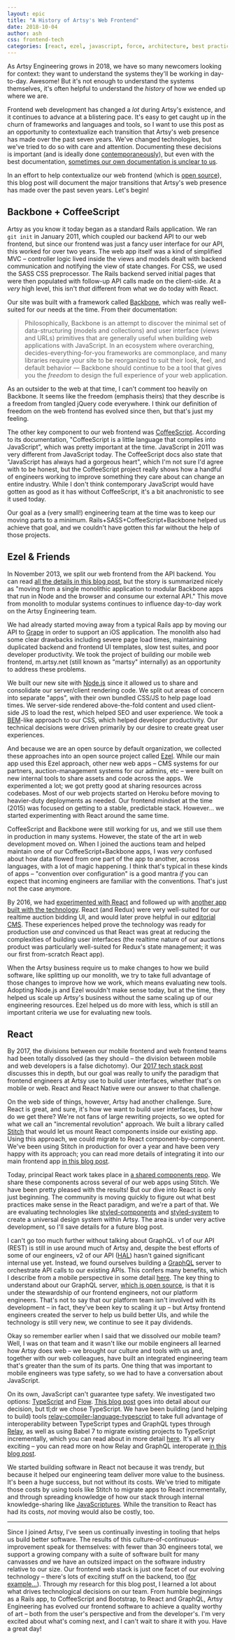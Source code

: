 ```yaml
---
layout: epic
title: "A History of Artsy's Web Frontend"
date: 2018-10-04
author: ash
css: frontend-tech
categories: [react, ezel, javascript, force, architecture, best practices]
---
```


As Artsy Engineering grows in 2018, we have so many newcomers looking for context: they want to understand the
systems they'll be working in day-to-day. Awesome! But it's not enough to understand the systems themselves, it's
often helpful to understand the _history_ of how we ended up where we are.

Frontend web development has changed a _lot_ during Artsy's existence, and it continues to advance at a blistering
pace. It's easy to get caught up in the churn of frameworks and languages and tools, so I want to use this post as
an opportunity to contextualize each transition that Artsy's web presence has made over the past seven years. We've
changed technologies, but we've tried to do so with care and attention. Documenting these decisions is important
(and is ideally done [contemporaneously][]), but even with the best documentation, [sometimes our own documentation
is unclear to us][github_convo].

In an effort to help contextualize our web frontend (which is [open source][force]), this blog post will document
the major transitions that Artsy's web presence has made over the past seven years. Let's begin!

<!-- more -->

## Backbone + CoffeeScript

Artsy as you know it today began as a standard Rails application. We ran `git init` in January 2011, which coupled
our backend API to our web frontend, but since our frontend was just a fancy user interface for our API, this
worked for over two years. The web app itself was a kind of simplified MVC – controller logic lived inside the
views and models dealt with backend communication and notifying the view of state changes. For CSS, we used the
SASS CSS preprocessor. The Rails backend served initial pages that were then populated with follow-up API calls
made on the client-side. At a _very_ high level, this isn't _that_ different from what we do today with React.

Our site was built with a framework called [Backbone][], which was really well-suited for our needs at the time.
From their documentation:

> Philosophically, Backbone is an attempt to discover the minimal set of data-structuring (models and collections)
> and user interface (views and URLs) primitives that are generally useful when building web applications with
> JavaScript. In an ecosystem where overarching, decides-everything-for-you frameworks are commonplace, and many
> libraries require your site to be reorganized to suit their look, feel, and default behavior — Backbone should
> continue to be a tool that gives you the _freedom_ to design the full experience of your web application.

As an outsider to the web at that time, I can't comment too heavily on Backbone. It seems like the freedom
(emphasis theirs) that they describe is a freedom from tangled jQuery code everywhere. I think our definition of
freedom on the web frontend has evolved since then, but that's just my feeling.

The other key component to our web frontend was [CoffeeScript][]. According to its documentation, "CoffeeScript is
a little language that compiles into JavaScript", which was pretty important at the time. JavaScript in 2011 was
very different from JavaScript today. The CoffeeScript docs also state that "JavaScript has always had a gorgeous
heart", which I'm not sure I'd agree with to be honest, but the CoffeeScript project really shows how a handful of
engineers working to improve something they care about can change an entire industry. While I don't think
contemporary JavaScript would have gotten as good as it has without CoffeeScript, it's a bit anachronistic to see
it used today.

Our goal as a (very small!) engineering team at the time was to keep our moving parts to a minimum.
Rails+SASS+CoffeeScript+Backbone helped us achieve that goal, and we couldn't have gotten this far without the help
of those projects.

## Ezel & Friends

In November 2013, we split our web frontend from the API backend. You can read
[all the details in this blog post](2013_review), but the story is summarized nicely as "moving from a single
monolithic application to modular Backbone apps that run in Node and the browser and consume our external API."
This move from monolith to modular systems continues to influence day-to-day work on the Artsy Engineering team.

We had already started moving away from a typical Rails app by moving our API to [Grape][] in order to support an
iOS application. The monolith also had some clear drawbacks including severe page load times, maintaining
duplicated backend and frontend UI templates, slow test suites, and poor developer productivity. We took the
project of building our mobile web frontend, m.artsy.net (still known as "martsy" internally) as an opportunity to
address these problems.

We built our new site with [Node.js][node] since it allowed us to share and consolidate our server/client rendering
code. We split out areas of concern into separate "apps", with their own bundled CSS/JS to help page load times. We
server-side rendered above-the-fold content and used client-side JS to load the rest, which helped SEO and user
experience. We took a [BEM][]-like approach to our CSS, which helped developer productivity. Our technical
decisions were driven primarily by our desire to create great user experiences.

And because we are an open source by default organization, we collected these approaches into an open source
project called [Ezel][]. While our main app used this Ezel approach, other new web apps – CMS systems for our
partners, auction-management systems for our admins, etc – were built on new internal tools to share assets and
code across the apps. We experimented a lot; we got pretty good at sharing resources across codebases. Most of our
web projects started on Heroku before moving to heavier-duty deployments as needed. Our frontend mindset at the
time (2015) was focused on getting to a stable, predictable stack. However... we started experimenting with React
around the same time.

CoffeeScript and Backbone were still working for us, and we still use them in production in many systems. However,
the state of the art in web development moved on. When I joined the auctions team and helped maintain one of our
CoffeeScript+Backbone apps, I was _very_ confused about how data flowed from one part of the app to another, across
languages, with a lot of magic happening. I think that's typical in these kinds of apps – "convention over
configuration" is a good mantra _if_ you can expect that incoming engineers are familiar with the conventions.
That's just not the case anymore.

By 2016, we had [experimented with React][helix] and followed up with [another app built with the
technology][auctions]. React (and Redux) were very well-suited for our realtime auction bidding UI, and would later
prove helpful in our [editorial CMS][positron]. These experiences helped prove the technology was ready for
production use _and_ convinced us that React was great at reducing the complexities of building user interfaces
(the realtime nature of our auctions product was particularly well-suited for Redux's state management; it was our
first from-scratch React app).

When the Artsy business require us to make changes to how we build software, like splitting up our monolith, we try
to take full advantage of those changes to improve how we work, which means evaluating new tools. Adopting Node.js
and Ezel wouldn't make sense today, but at the time, they helped us scale up Artsy's business without the same
scaling up of our engineering resources. Ezel helped us do more with less, which is still an important criteria we
use for evaluating new tools.

## React

By 2017, the divisions between our mobile frontend and web frontend teams had been totally dissolved (as they
should – the division between mobile and web developers is a false dichotomy). Our [2017 tech stack
post][2017_review] discusses this in depth, but our goal was really to unify the paradigm that frontend engineers
at Artsy use to build user interfaces, whether that's on mobile or web. React and React Native were our answer to
that challenge.

On the web side of things, however, Artsy had another challenge. Sure, React is great, and sure, it's how we want
to build user interfaces, but how do we get there? We're not fans of large rewriting projects, so we opted for what
we call an "incremental revolution" approach. We built a library called [Stitch][] that would let us mount React
components inside our existing app. Using this approach, we could migrate to React component-by-component. We've
been using Stitch in production for over a year and have been very happy with its approach; you can read more
details of integrating it into our main frontend app [in this blog post][force_modern].

Today, principal React work takes place in [a shared components repo][reaction]. We share these components across
several of our web apps using Stitch. We have been pretty pleased with the results! But our dive into React is only
just beginning. The community is moving quickly to figure out what best practices make sense in the React paradigm,
and we're a part of that. We are evaluating technologies like [styled-components][] and [styled-system][] to create
a universal design system within Artsy. The area is under very active development, so I'll save details for a
future blog post.

I can't go too much further without talking about GraphQL. v1 of our API (REST) is still in use around much of
Artsy and, despite the best efforts of some of our engineers, v2 of our API ([HAL][]) hasn't gained significant
internal use yet. Instead, we found ourselves building a [GraphQL][] server to orchestrate API calls to our
existing APIs. This confers many benefits, which I describe from a mobile perspective in some detail [here][moya].
The key thing to understand about our GraphQL server, [which is open source][metaphysics], is that it is under the
stewardship of our frontend engineers, not our platform engineers. That's not to say that our platform team isn't
involved with its development – in fact, they've been key to scaling it up – but Artsy frontend engineers created
the server to help us build better UIs, and while the technology is still very new, we continue to see it pay
dividends.

Okay so remember earlier when I said that we dissolved our mobile team? Well, I was on that team and it wasn't like
our mobile engineers all learned how Artsy does web – we brought our culture and tools with us and, together with
our web colleagues, have built an integrated engineering team that's greater than the sum of its parts. One thing
that was important to mobile engineers was type safety, so we had to have a conversation about JavaScript.

On its own, JavaScript can't guarantee type safety. We investigated two options: [TypeScript][] and [Flow][]. [This
blog post][fe_js] goes into detail about our decision, but tl;dr we chose TypeScript. We have been building (and
helping to build) tools [relay-compiler-language-typescript][rclt] to take full advantage of interoperability
between TypeScript types and GraphQL types through [Relay][], as well as using Babel 7 to migrate existing projects
to TypeScript incrementally, which you can read about in more detail [here][ts_inc]. It's all very exciting – you
can read more on how Relay and GraphQL interoperate [in this blog post][relay_post].

We started building software in React not because it was trendy, but because it helped our engineering team deliver
more value to the business. It's been a huge success, but not without its costs. We've tried to mitigate those
costs by using tools like Stitch to migrate apps to React incrementally, and through spreading knowledge of how our
stack through internal knowledge-sharing like [JavaScriptures][]. While the transition to React has had its costs,
_not_ moving would also be costly, too.

---

Since I joined Artsy, I've seen us continually investing in tooling that helps us build better software. The
results of this culture-of-continuous-improvement speak for themselves: with fewer than 30 engineers total, we
support a growing company with a suite of software built for many canvasses _and_ we have an outsized impact on the
software industry relative to our size. Our frontend web stack is just one facet of our evolving technology –
there's lots of exciting stuff on the backend, too ([for example...][hokusai]). Through my research for this blog
post, I learned a lot about what drives technological decisions on our team. From humble beginnings as a Rails app,
to CoffeeScript and Bootstrap, to React and GraphQL, Artsy Engineering has evolved our frontend software to achieve
a quality worthy of art – both from the user's perspective and from the developer's. I'm very excited about what's
coming next, and I can't wait to share it with you. Have a great day!

[force]: https://github.com/artsy/force
[contemporaneously]: https://ashfurrow.com/blog/contemporaneous-blogging/
[github_convo]: https://github.com/artsy/artsy.github.io/pull/489#discussion_r221301472
[backbone]: http://backbonejs.org
[coffeescript]: https://coffeescript.org
[grape]: https://github.com/ruby-grape/grape
[node]: https://github.com/ruby-grape/grape
[bem]: http://getbem.com/introduction/
[ezel]: https://github.com/artsy/ezel
[2013_review]: http://artsy.github.io/blog/2013/11/30/rendering-on-the-server-and-client-in-node-dot-js/
[2017_review]: http://artsy.github.io/blog/2017/04/14/artsy-technology-stack-2017/
[auctions]: http://artsy.github.io/blog/2016/08/09/the-tech-behind-live-auction-integration/
[stitch]: https://github.com/artsy/stitch
[force_modern]: http://artsy.github.io/blog/2017/09/05/Modernizing-Force/
[typescript]: http://www.typescriptlang.org
[flow]: https://flow.org
[fe_js]: http://artsy.github.io/blog/2017/02/05/Front-end-JavaScript-at-Artsy-2017/
[rclt]: https://github.com/relay-tools/relay-compiler-language-typescript
[reaction]: https://github.com/artsy/reaction
[styled-components]: https://www.styled-components.com
[styled-system]: https://jxnblk.com/styled-system/
[relay]: https://facebook.github.io/relay/
[hal]: http://stateless.co/hal_specification.html
[graphql]: https://graphql.org
[moya]: https://ashfurrow.com/blog/the-spirit-of-moya/
[metaphysics]: https://github.com/artsy/metaphysics/
[relay_post]: http://artsy.github.io/blog/2018/07/25/Relay-Networking-Deep-Dive/
[hokusai]: https://github.com/artsy/hokusai
[ts_inc]: https://artsy.github.io/blog/2017/11/27/Babel-7-and-TypeScript/
[helix]: http://artsy.github.io/blog/2015/04/08/creating-a-dynamic-single-page-app-for-our-genome-team-using-react/
[positron]: https://github.com/artsy/positron
[javascriptures]: http://artsy.github.io/series/javascriptures/
